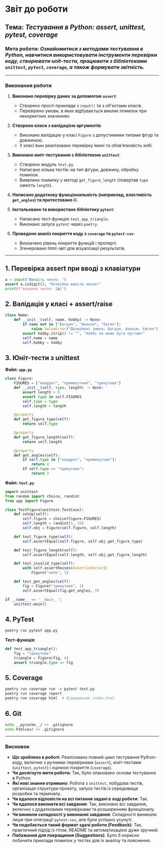 # Звіт до роботи

## Тема: _Тестування в Python: assert, unittest, pytest, coverage_

### Мета роботи: _Ознайомитися з методами тестування в Python, навчитися використовувати інструменти перевірки коду, створювати unit-тести, працювати з бібліотеками `unittest`, `pytest`, `coverage`, а також формувати звітність._

---

### Виконання роботи

1. **Виконано перевірку даних за допомогою `assert`**:
    - Створено прості приклади з `input()` та з об'єктами класів.
    - Перевірено умови, в яких відбувається виклик помилок при некоректних значеннях.

2. **Створено класи з валідацією аргументів**:
    - Виконано валідацію у класі `Figure` з допустимими типами фігур та довжиною.
    - У класі `Name` реалізовано перевірку імені та обов’язковість хобі.

3. **Виконано юніт-тестування з бібліотекою `unittest`**:
    - Створено модуль `test.py`.
    - Написано кілька тестів: на тип фігури, довжину, обробку помилок.
    - Виявлено помилку у методі `get_figure_length` (повертав `type` замість `length`).

4. **Написано додаткову функціональність (наприклад, властивість `get_angles`) та протестовано її.**

5. **Інстальовано та використано бібліотеку `pytest`**:
    - Написано тест-функцію `test_app_triangle`.
    - Виконано запуск `pytest` через `poetry`.

6. **Проведено аналіз покриття коду з `coverage` та `pytest-cov`**:
    - Визначено рівень покриття функцій і проперті.
    - Згенеровано html-звіт для візуалізації результатів.

---

## 1. Перевірка assert при вводі з клавіатури
```python
a = input("Введіть число: ")
assert a.isdigit(), "Потрібно ввести число!"
print(f"введене число: {a}")
```

## 2. Валідація у класі + assert/raise
```python
class Name:
    def __init__(self, name, hobby) -> None:
        if name not in ["Богдан", "Анонім", "Євген"]:
            raise ValueError("Дозволені імена: Богдан, Анонім, Євген")
        assert hobby.strip() != "", "Хоббі не може бути пустим!"
        self.name = name
        self.hobby = hobby
```

## 3. Юніт-тести з unittest
**Файл: `app.py`**
```python
class Figure:
    FIGURES = ["квадрат", "прямокутник", "трикутник"]
    def __init__(self, type, length) -> None:
        assert length > 0
        assert type in self.FIGURES
        self.type = type
        self.length = length

    @property
    def get_figure_type(self):
        return self.type

    @property
    def get_figure_length(self):
        return self.length

    @property
    def get_angles(self):
        if self.type in ["квадрат", "прямокутник"]:
            return 4
        if self.type == "трикутник":
            return 3
```

**Файл: `test.py`**
```python
import unittest
from random import choice, randint
from app import Figure

class TestFigure(unittest.TestCase):
    def setUp(self):
        self.figure = choice(Figure.FIGURES)
        self.length = randint(1, 10)
        self.obj = Figure(self.figure, self.length)

    def test_figure_type(self):
        self.assertEqual(self.figure, self.obj.get_figure_type)

    def test_figure_length(self):
        self.assertEqual(self.length, self.obj.get_figure_length)

    def test_invalid_type(self):
        with self.assertRaises(AssertionError):
            Figure("коло", 1)

    def test_get_angles(self):
        fig = Figure("трикутник", 1)
        self.assertEqual(fig.get_angles, 3)

if __name__ == '__main__':
    unittest.main()
```

## 4. PyTest
```bash
poetry run pytest app.py
```
**Тест-функцiя:**
```python
def test_app_triangle():
    fig = "трикутник"
    triangle = Figure(fig, 4)
    assert triangle.type == fig
```

## 5. Coverage
```bash
poetry run coverage run -m pytest test.py
poetry run coverage report
poetry run coverage html  # Відкриваємо index.html
```

## 6. Git
```bash
echo __pycache__/ >> .gitignore
echo htmlcov/ >> .gitignore
```

---


### Висновок

- **Що зроблено в роботі**: Реалізовано повний цикл тестування Python-коду, включно з ручними перевірками (`assert`), юніт-тестами (`unittest`, `pytest`) і оцінкою покриття (`coverage`).
- **Чи досягнуто мети роботи**: Так, було опановано основи тестування в Python.
- **Які нові знання отримано**: Робота з `unittest`, побудова тестів, організація структури проєкту, запуск тестів із середовища розробки та терміналу.
- **Чи вдалося відповісти на всі питання задані в ході роботи**: Так.
- **Чи вдалося виконати всі завдання**: Так, виконано всі завдання, включно з додатковими перевірками та розширенням функціоналу.
- **Чи виникли складності у виконанні завдання**: Складності виникали лише при інтеграції `pytest-cov`, але були успішно усунуті.
- **Чи подобається такий формат здачі роботи (Feedback)**: Так, практичний підхід із гітом, README та автоматизацією дуже зручний.
- **Побажання для покращення (Suggestions)**: Було б корисно побачити приклади помилок у тестах для їх аналізу та пояснення.